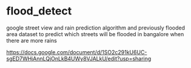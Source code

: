 # flood_detect
google street view and rain prediction algorithm and previously flooded area dataset to predict which streets will be flooded in bangalore when there are more rains


https://docs.google.com/document/d/1SO2c291kU6UC-sgED7WHjAnnLQjOnLkB4UWy8VJALkU/edit?usp=sharing
